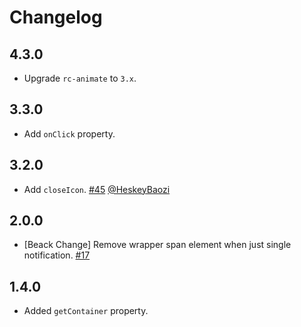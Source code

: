 # Changelog

## 4.3.0

- Upgrade `rc-animate` to `3.x`.

## 3.3.0

- Add `onClick` property.

## 3.2.0

- Add  `closeIcon`. [#45](https://github.com/react-component/notification/pull/45) [@HeskeyBaozi](https://github.com/HeskeyBaozi)

## 2.0.0

- [Beack Change] Remove wrapper span element when just single notification. [#17](https://github.com/react-component/notification/pull/17)

## 1.4.0

- Added `getContainer` property.
